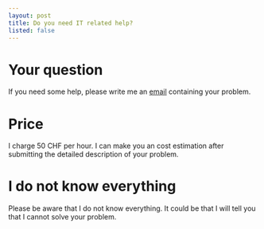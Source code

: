 ```yaml
---
layout: post
title: Do you need IT related help?
listed: false
---
```

# Your question
If you need some help, please write me an <a href="mailto:{{ site.email }}">email</a> containing your problem.

# Price
I charge 50 CHF per hour. I can make you an cost estimation after submitting the detailed description of your problem.

# I do not know everything
Please be aware that I do not know everything. It could be that I will tell you that I cannot solve your problem.
